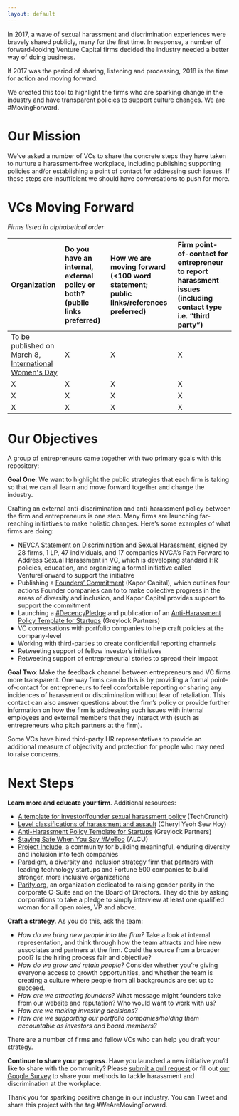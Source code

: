 ```yaml
---
layout: default
---
```


In 2017, a wave of sexual harassment and discrimination experiences were bravely shared publicly, many for the first time. In response, a number of forward-looking Venture Capital firms decided the industry needed a better way of doing business.

If 2017 was the period of sharing, listening and processing, 2018 is the time for action and moving forward.

We created this tool to highlight the firms who are sparking change in the industry and have transparent policies to support culture changes. We are #MovingForward.


# [](#our-mission)Our Mission

We’ve asked a number of VCs to share the concrete steps they have taken to nurture a harassment-free workplace, including publishing supporting policies and/or establishing a point of contact for addressing such issues. If these steps are insufficient we should have conversations to push for more.


# [](#vcs-moving-forward)VCs Moving Forward
_Firms listed in alphabetical order_

| Organization        | Do you have an internal, external policy or both? (public links preferred)  | How we are moving forward (<100 word statement; public links/references preferred) | Firm point-of-contact for entrepreneur to report harassment issues (including contact type i.e. “third party”) |
|:-------------|:------------------|:------| :------|
| To be published on March 8, [International Women's Day](https://www.internationalwomensday.com/)           | X | X  | X  |
| X | X   | X  | X  |
| X | X   | X  | X  |
| X | X   | X  | X  |

# [](#our-objectives)Our Objectives

A group of entrepreneurs came together with two primary goals with this repository:

**Goal One**: We want to highlight the public strategies that each firm is taking so that we can all learn and move forward together and change the industry. 

Crafting an external anti-discrimination and anti-harassment policy between the firm and entrepreneurs is one step. Many firms are launching far-reaching initiatives to make holistic changes. Here’s some examples of what firms are doing:

* [NEVCA Statement on Discrimination and Sexual Harassment](https://medium.com/nevca-policy-brief/nevca-statement-on-discrimination-and-sexual-harassment-a541afaa92e0), signed by 28 firms, 1 LP, 47 individuals, and 17 companies
NVCA’s Path Forward to Address Sexual Harassment in VC, which is developing standard HR policies, education, and organizing a formal initiative called VentureForward to support the initiative
* Publishing a [Founders’ Commitment](http://www.kaporcapital.com/founders-commitment/) (Kapor Capital), which outlines four actions Founder companies can to to make collective progress in the areas of diversity and inclusion, and Kapor Capital provides support to support the commitment
* Launching a [#DecencyPledge](https://www.linkedin.com/pulse/human-rights-women-entrepreneurs-reid-hoffman/) and publication of an [Anti-Harassment Policy Template for Startups](https://news.greylock.com/anti-harassment-policy-template-for-startups-fe24a580bddf) (Greylock Partners)
* VC conversations with portfolio companies to help craft policies at the company-level
* Working with third-parties to create confidential reporting channels
* Retweeting support of fellow investor’s initiatives
* Retweeting support of entrepreneurial stories to spread their impact

**Goal Two**: Make the feedback channel between entrepreneurs and VC firms more transparent. One way firms can do this is by providing a formal point-of-contact for entrepreneurs to feel comfortable reporting or sharing any incidences of harassment or discrimination without fear of retaliation. This contact can also answer questions about the firm’s policy or provide further information on how the firm is addressing such issues with internal employees and external members that they interact with (such as entrepreneurs who pitch partners at the firm).

Some VCs have hired third-party HR representatives to provide an additional measure of objectivity and protection for people who may need to raise concerns. 

# [](#next-steps)Next Steps

**Learn more and educate your firm**. Additional resources:
* [A template for investor/founder sexual harassment policy](https://techcrunch.com/2017/07/05/harassment-policy-template/) (TechCrunch)
* [Level classifications of harassment and assault](https://cherylyeoh.com/2017/07/03/shedding-light-on-the-black-box-of-inappropriateness/) (Cheryl Yeoh Sew Hoy)
* [Anti-Harassment Policy Template for Startups](https://news.greylock.com/anti-harassment-policy-template-for-startups-fe24a580bddf) (Greylock Partners)
* [Staying Safe When You Say #MeToo](https://www.aclu.org/blog/privacy-technology/internet-privacy/staying-safe-when-you-say-metoo) (ALCU)
* [Project Include](http://projectinclude.org/), a community for building meaningful, enduring diversity and inclusion into tech companies
* [Paradigm](https://www.paradigmiq.com/), a diversity and inclusion strategy firm that partners with leading technology startups and Fortune 500 companies to build stronger, more inclusive organizations
* [Parity.org](https://www.parity.org/), an organization dedicated to raising gender parity in the corporate C-Suite and on the Board of Directors. They do this by asking corporations to take a pledge to simply interview at least one qualified woman for all open roles, VP and above. 

**Craft a strategy**. As you do this, ask the team:
* _How do we bring new people into the firm?_ Take a look at internal representation, and think through how the team attracts and hire new associates and partners at the firm. Could the source from a broader pool? Is the hiring process fair and objective?
* _How do we grow and retain people?_ Consider whether you’re giving everyone access to growth opportunities, and whether the team is creating a culture where people from all backgrounds are set up to succeed.
* _How are we attracting founders?_ What message might founders take from our website and reputation? Who would want to work with us?
* _How are we making investing decisions?_ 
* _How are we supporting our portfolio companies/holding them accountable as investors and board members?_

There are a number of firms and fellow VCs who can help you draft your strategy.

**Continue to share your progress**. Have you launched a new initiative you’d like to share with the community? Please [submit a pull request](https://github.com/WeAreMovingForward/wearemovingforward.github.io/compare?expand=1) or fill out [our Google Survey](https://docs.google.com/forms/d/e/1FAIpQLSe6IkllvCpj8q5C5qaHAl1CIAvszZeGCjn6TXKEtcpj3elHRw/viewform) to share your methods to tackle harassment and discrimination at the workplace.

Thank you for sparking positive change in our industry. You can Tweet and share this project with the tag #WeAreMovingForward.



